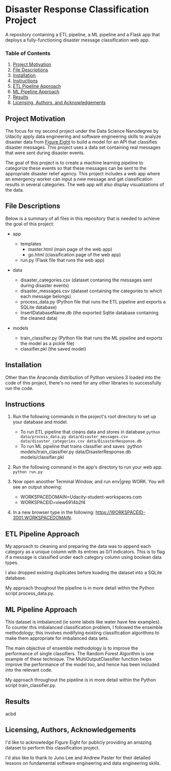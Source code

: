 # Disaster Response Classification Project 
A repository containing a ETL pipeline, a ML pipeline and a Flask app that deploys a fully-functioning disaster message classification web app. 

### Table of Contents

1. [Project Motivation](#motivation)
2. [File Descriptions](#files)
4. [Installation](#installation)
5. [Instructions](#instructions)
6. [ETL Pipeline Approach](#approach1)
7. [ML Pipeline Approach](#approach2)
8. [Results](#results)
9. [Licensing, Authors, and Acknowledgements](#licensing)

## Project Motivation<a name="motivation"></a>

The focus for my second project under the Data Science Nanodegree by Udacity apply data engineering and software engineering skills to analyze disaster data from [Figure Eight](https://appen.com/) to build a model for an API that classifies disaster messages. This project uses a data set containing real messages that were sent during disaster events. 

The goal of this project is to create a machine learning pipeline to categorize these events so that these messages can be sent to the appropriate disaster relief agency. This project includes a web app where an emergency worker can input a new message and get classification results in several categories. The web app will also display visualizations of the data. 


## File Descriptions <a name="files"></a>
Below is a summary of all files in this repository that is needed to achieve the goal of this project:
- app
  - templates
    - master.html (main page of the web app)
    - go.html  (classification page of the web app)
  - run.py  (Flask file that runs the web app)

- data
  - disaster_categories.csv  (dataset contaning the messages sent during disaster events) 
  - disaster_messages.csv  (dataset containing the categories to which each message belongs)
  - process_data.py (Python file that runs the ETL pipeline and exports a SQLite database)
  - InsertDatabaseName.db   (the exported Sqlite database containing the cleaned data)

- models
  - train_classifier.py (Python file that runs the ML pipeline and exports the model as a pickle file)
  - classifier.pkl  (the saved model)

## Installation <a name="installation"></a>

Other than the Anaconda distribution of Python versions 3 loaded into the code of this project, there's no need for any other libraries to successfully run the code.

## Instructions <a name="instructions"></a>

1. Run the following commands in the project's root directory to set up your database and model.

    - To run ETL pipeline that cleans data and stores in database
        `python data/process_data.py data/disaster_messages.csv data/disaster_categories.csv data/DisasterResponse.db`
    - To run ML pipeline that trains classifier and saves
        `python models/train_classifier.py data/DisasterResponse.db models/classifier.pkl

2. Run the following command in the app's directory to run your web app.
    `python run.py`

3. Now open anoother Terminal Window, and run env|grep WORK. You will see an output showing:
    - WORKSPACEDOMAIN=Udacity-student-workspaces.com
    - WORKSPACEID=view6914b2f4 
4. In a new browser type in the following: https://WORKSPACEID-3001.WORKSPACEDOMAIN. 

## ETL Pipeline Approach <a name="approach1"></a>
My approach to cleaning and preparing the data was to append each category as a unique column with its entries as 0/1 indicators. This is to flag if a message is classified under each category column using boolean data types.

I also dropped existing duplicates before koading the dataset into a SQLite database. 

My approach thoughout the pipeline is in more detail within the Python script process_data.py. 

## ML Pipeline Approach <a name="approach2"></a>
This dataset is imbalanced (ie some labels like water have few examples). To counter this imbalanced classification problem, I followed the ensemble methodology; this involves modifying existing classification algorithms to make them appropriate for imbalanced data sets.

The main objective of ensemble methodology is to improve the performance of single classifiers. The Random Forest Algorithm is one example of these technique. The MultiOutputClassifier function helps improve the performance of the model too, and hence has been included into the relevant code.

My approach throughout the pipeline is in more detail within the Python script train_classifier.py. 

## Results<a name="results"></a>
acbd

## Licensing, Authors, Acknowledgements<a name="licensing"></a>
I'd like to acknowledge Figure Eight for publicly providing an amazing dataset to perform this classification project. 

I'd also like to thank to Juno Lee and Andrew Paster for their detailed lessons on fundamental software engineering and data engineering skills. 
